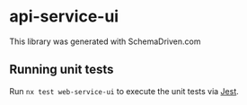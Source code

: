 
# api-service-ui

This library was generated with SchemaDriven.com

## Running unit tests

Run `nx test web-service-ui` to execute the unit tests via [Jest](https://jestjs.io).

